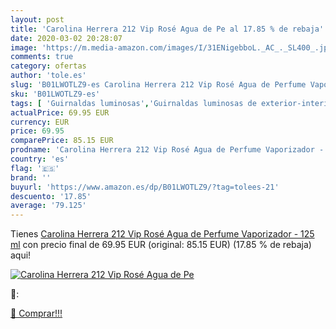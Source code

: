 ```yaml
---
layout: post
title: 'Carolina Herrera 212 Vip Rosé Agua de Pe al 17.85 % de rebaja'
date: 2020-03-02 20:28:07
image: 'https://m.media-amazon.com/images/I/31ENigebboL._AC_._SL400_.jpg'
comments: true
category: ofertas
author: 'tole.es'
slug: 'B01LWOTLZ9-es Carolina Herrera 212 Vip Rosé Agua de Perfume Vaporizador...'
sku: 'B01LWOTLZ9-es'
tags: [ 'Guirnaldas luminosas','Guirnaldas luminosas de exterior-interior','Iluminación','agua','de','perfume', ]
actualPrice: 69.95 EUR
currency: EUR
price: 69.95
comparePrice: 85.15 EUR
prodname: 'Carolina Herrera 212 Vip Rosé Agua de Perfume Vaporizador - 125 ml'
country: 'es'
flag: '🇪🇸'
brand: ''
buyurl: 'https://www.amazon.es/dp/B01LWOTLZ9/?tag=tolees-21'
descuento: '17.85'
average: '79.125'
---
```


Tienes [Carolina Herrera 212 Vip Rosé Agua de Perfume Vaporizador - 125 ml](https://www.amazon.es/dp/B01LWOTLZ9/?tag=tolees-21) con precio final de  69.95 EUR (original: 85.15 EUR) (17.85 %  de rebaja) aqui!

[![Carolina Herrera 212 Vip Rosé Agua de Pe](https://m.media-amazon.com/images/I/31ENigebboL._AC_._SL400_.jpg)](https://www.amazon.es/dp/B01LWOTLZ9/?tag=tolees-21)

🔎:


[🛒 Comprar!!!](https://www.amazon.es/dp/B01LWOTLZ9/?tag=tolees-21)
